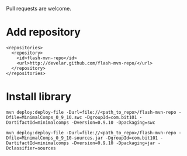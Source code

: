 Pull requests are welcome.

# Add repository
    <repositories>
      <repository>
        <id>flash-mvn-repo</id>
        <url>http://develar.github.com/flash-mvn-repo/</url>
      </repository>
    </repositories>

# Install library
    mvn deploy:deploy-file -Durl=file://<path_to_repo>/flash-mvn-repo -Dfile=MinimalComps_0_9_10.swc -DgroupId=com.bit101 -DartifactId=minimalcomps -Dversion=0.9.10 -Dpackaging=swc

    mvn deploy:deploy-file -Durl=file://<path_to_repo>/flash-mvn-repo -Dfile=MinimalComps_0_9_10-sources.jar -DgroupId=com.bit101 -DartifactId=minimalcomps -Dversion=0.9.10 -Dpackaging=jar -Dclassifier=sources
    